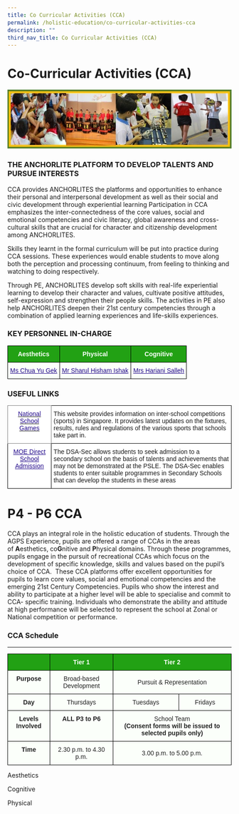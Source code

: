 ```yaml
---
title: Co Curricular Activities (CCA)
permalink: /holistic-education/co-curricular-activities-cca
description: ""
third_nav_title: Co Curricular Activities (CCA)
---
```

Co-Curricular Activities (CCA)
==============================

![Co-Curricular Activities (CCA)](/images/CCA%20Picture.jpg)

### THE ANCHORLITE PLATFORM TO DEVELOP TALENTS AND PURSUE INTERESTS

CCA provides ANCHORLITES the platforms and opportunities to enhance their personal and interpersonal development as well as their social and civic development through experiential learning Participation in CCA emphasizes the inter-connectedness of the core values, social and emotional competencies and civic literacy, global awareness and cross-cultural skills that are crucial for character and citizenship development among ANCHORLITES.

  

Skills they learnt in the formal curriculum will be put into practice during CCA sessions. These experiences would enable students to move along both the perception and processing continuum, from feeling to thinking and watching to doing respectively.

  

Through PE, ANCHORLITES develop soft skills with real-life experiential learning to develop their character and values, cultivate positive attitudes, self-expression and strengthen their people skills. The activities in PE also help ANCHORLITES deepen their 21st century competencies through a combination of applied learning experiences and life-skills experiences.

  

### KEY PERSONNEL IN-CHARGE

<style type="text/css">
.tg  {border-collapse:collapse;border-spacing:0;}
.tg td{border-color:black;border-style:solid;border-width:1px;font-family:Arial, sans-serif;font-size:14px;
  overflow:hidden;padding:10px 5px;word-break:normal;}
.tg th{border-color:black;border-style:solid;border-width:1px;font-family:Arial, sans-serif;font-size:14px;
  font-weight:normal;overflow:hidden;padding:10px 5px;word-break:normal;}
.tg .tg-xn89{background-color:#22A114;color:#FBFFFA;font-weight:bold;text-align:center;vertical-align:middle}
.tg .tg-fskk{background-color:#FBFFFA;color:#21088A;font-weight:bold;text-align:center;text-decoration:underline;vertical-align:top}
</style>
<table class="tg">
<thead>
  <tr>
    <th class="tg-xn89"><span style="color:#FBFFFA;background-color:#22A114">Aesthetics</span></th>
    <th class="tg-xn89"><span style="color:#FBFFFA;background-color:#22A114">Physical</span></th>
    <th class="tg-xn89"><span style="color:#FBFFFA;background-color:#22A114">Cognitive</span></th>
  </tr>
</thead>
<tbody>
  <tr>
    <td class="tg-fskk"><a href="mailto:chua_yu_gek@schools.gov.sg"><span style="font-weight:500;text-decoration:underline;color:#21088A">Ms Chua Yu Gek</span></a></td>
    <td class="tg-fskk"><a href="mailto:chua_yu_gek@schools.gov.sg"><span style="font-weight:500;text-decoration:underline;color:#21088A">Mr Sharul Hisham Ishak</span></a></td>
    <td class="tg-fskk"><a href="mailto:hariani_salleh@schools.gov.sg"><span style="font-weight:500;text-decoration:underline;color:#21088A">Mrs Hariani Salleh</span></a></td>
  </tr>
</tbody>
</table>

### USEFUL LINKS

<style type="text/css">
.tg  {border-collapse:collapse;border-spacing:0;}
.tg td{border-color:black;border-style:solid;border-width:1px;font-family:Arial, sans-serif;font-size:14px;
  overflow:hidden;padding:10px 5px;word-break:normal;}
.tg th{border-color:black;border-style:solid;border-width:1px;font-family:Arial, sans-serif;font-size:14px;
  font-weight:normal;overflow:hidden;padding:10px 5px;word-break:normal;}
.tg .tg-g70e{background-color:#FFF;border-color:inherit;color:#21088A;font-weight:bold;text-align:center;text-decoration:underline;
  vertical-align:top}
.tg .tg-zr06{background-color:#FFF;text-align:left;vertical-align:middle}
.tg .tg-0pyt{background-color:#FFF;color:#21088A;font-weight:bold;text-align:center;text-decoration:underline;vertical-align:top}
</style>
<table class="tg">
<thead>
  <tr>
    <th class="tg-g70e"><a href="https://nsg.moe.edu.sg/"><span style="font-weight:500;text-decoration:none;color:#21088A">National School Games</span></a></th>
    <th class="tg-zr06">This website provides information on inter-school competitions (sports) in Singapore. It provides latest updates on the fixtures, results, rules and regulations of the various sports that schools take part in.</th>
  </tr>
</thead>
<tbody>
  <tr>
    <td class="tg-0pyt"><a href="https://beta.moe.gov.sg/dsa/"><span style="font-weight:500;text-decoration:underline;color:#21088A">MOE Direct School Admission</span></a></td>
    <td class="tg-zr06">The DSA-Sec allows students to seek admission to a secondary school on the basis of talents and achievements that may not be demonstrated at the PSLE. The DSA-Sec enables students to enter suitable programmes in Secondary Schools that can develop the students in these areas</td>
  </tr>
</tbody>
</table>


P4 - P6 CCA
===========

CCA plays an integral role in the holistic education of students. Through the AGPS Experience, pupils are offered a range of CCAs in the areas of **A**esthetics, co**G**nitive and **P**hysical domains. Through these programmes, pupils engage in the pursuit of recreational CCAs which focus on the development of specific knowledge, skills and values based on the pupil’s choice of CCA.  These CCA platforms offer excellent opportunities for pupils to learn core values, social and emotional competencies and the emerging 21st Century Competencies. Pupils who show the interest and ability to participate at a higher level will be able to specialise and commit to CCA- specific training. Individuals who demonstrate the ability and attitude at high performance will be selected to represent the school at Zonal or National competition or performance.

### CCA Schedule
------------

<style type="text/css">
.tg  {border-collapse:collapse;border-spacing:0;}
.tg td{border-color:black;border-style:solid;border-width:1px;font-family:Arial, sans-serif;font-size:14px;
  overflow:hidden;padding:10px 5px;word-break:normal;}
.tg th{border-color:black;border-style:solid;border-width:1px;font-family:Arial, sans-serif;font-size:14px;
  font-weight:normal;overflow:hidden;padding:10px 5px;word-break:normal;}
.tg .tg-1h0n{background-color:#22A114;color:#FBFFFA;font-weight:bold;text-align:center;vertical-align:top}
.tg .tg-5teg{background-color:#FBFFFA;color:#222;font-weight:bold;text-align:center;vertical-align:top}
.tg .tg-s6uv{background-color:#FBFFFA;color:#222;text-align:center;vertical-align:middle}
</style>
<table class="tg">
<thead>
  <tr>
    <th class="tg-1h0n"></th>
    <th class="tg-1h0n"><span style="color:#FBFFFA;background-color:#22A114">Tier 1</span></th>
    <th class="tg-1h0n" colspan="2"><span style="color:#FBFFFA;background-color:#22A114">Tier 2</span></th>
  </tr>
</thead>
<tbody>
  <tr>
    <td class="tg-5teg">Purpose</td>
    <td class="tg-s6uv"><span style="color:#222;background-color:#FBFFFA">Broad-based Development</span></td>
    <td class="tg-s6uv" colspan="2"><span style="color:#222;background-color:#FBFFFA">Pursuit &amp; Representation</span></td>
  </tr>
  <tr>
    <td class="tg-5teg">Day</td>
    <td class="tg-s6uv"><span style="color:#222;background-color:#FBFFFA">Thursdays</span></td>
    <td class="tg-s6uv"><span style="color:#222;background-color:#FBFFFA">Tuesdays</span></td>
    <td class="tg-s6uv"><span style="color:#222;background-color:#FBFFFA">Fridays</span></td>
  </tr>
  <tr>
    <td class="tg-5teg">Levels Involved</td>
    <td class="tg-5teg">ALL<span style="font-weight:bold"> </span><span style="font-weight:bold;color:#222;background-color:#FBFFFA">P3 to P6</span></td>
    <td class="tg-s6uv" colspan="2"><span style="color:#222;background-color:#FBFFFA">School Team</span><br><span style="font-weight:bold">(Consent forms will be issued to selected pupils only)</span></td>
  </tr>
  <tr>
    <td class="tg-5teg">Time</td>
    <td class="tg-s6uv"><span style="color:#222;background-color:#FBFFFA">2.30 p.m. to 4.30 p.m.</span></td>
    <td class="tg-s6uv" colspan="2"><span style="color:#222;background-color:#FBFFFA">3.00 p.m. to 5.00 p.m.</span></td>
  </tr>
</tbody>
</table>

Aesthetics

Cognitive

Physical